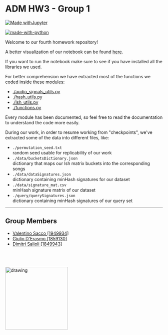# ADM HW3 - Group 1
[![Made withJupyter](https://img.shields.io/badge/Made%20with-Jupyter-orange?style=for-the-badge&logo=Jupyter)](https://jupyter.org/try)
 
[![made-with-python](https://img.shields.io/badge/Made%20with-Python-1f425f.svg)](https://www.python.org/)


Welcome to our fourth homework repository!

A better visualization of our notebook can be found [here](https://nbviewer.org/github/S4b3/ADM-HW4-Group11/blob/main/main.ipynb).

If you want to run the notebook make sure to see if you have installed all the libraries we used.

For better comprehension we have extracted most of the functions we coded inside these modules:

- [./audio_signals_utils.py](https://github.com/S4b3/ADM-HW4-Group11/blob/main/audio_signals_utils.py)    
- [./hash_utils.py](https://github.com/S4b3/ADM-HW4-Group11/blob/main/hash_utils.py)    
- [./lsh_utils.py](https://github.com/S4b3/ADM-HW4-Group11/blob/main/lsh_utils.py)    
- [./functions.py](https://github.com/S4b3/ADM-HW4-Group11/blob/main/functions.py)    

Every module has been documented, so feel free to read the documentation to understand the code more easily.

During our work, in order to resume working from "checkpoints", we've extracted some of the data into different files, like:
- `./permutation_seed.txt`   
random seed usable for replicability of our work
- `./data/bucketsDictionary.json`    
dictionary that maps our lsh matrix buckets into the corresponding songs
- `./data/dataSignatures.json`   
dictionary containing minHash signatures for our dataset
- `./data/signature_mat.csv`   
minHash signature matrix of our dataset
- `./query/querySignatures.json`   
dictionary containing minHash signatures of our query set

---


## Group Members
 - [Valentino Sacco [1949934]](https://github.com/S4b3)
 - [Giulio D'Erasmo [1859130]](https://github.com/giulio-derasmo)
 - [Dimitri Salioli [1849943]](https://github.com/dimitri14)


<br/>

  
  

<br>
<br>
<img src="https://user-images.githubusercontent.com/50860347/135899989-34c51922-bee9-4396-a185-cc8f9587b0f1.png" alt="drawing" width="200"/> 
